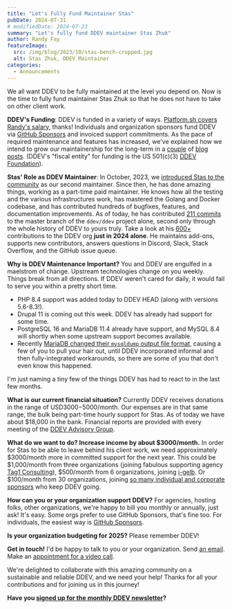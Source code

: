 ```yaml
---
title: "Let's Fully Fund Maintainer Stas"
pubDate: 2024-07-31
# modifiedDate: 2024-07-23
summary: "Let's fully fund DDEV maintainer Stas Zhuk"
author: Randy Fay
featureImage:
  src: /img/blog/2023/10/stas-bench-cropped.jpg
  alt: Stas Zhuk, DDEV Maintainer
categories:
  - Announcements
---
```


We all want DDEV to be fully maintained at the level you depend on. Now is the time to fully fund maintainer Stas Zhuk so that he does not have to take on other client work. 

**DDEV's Funding**: DDEV is funded in a variety of ways. [Platform.sh covers Randy's salary](platform-sh-becomes-a-lead-sponsor-of-ddev.md), thanks! Individuals and organization sponsors fund DDEV via [GitHub Sponsors](https://github.com/sponsors/ddev) and invoiced support commitments. As the pace of required maintenance and features has increased, we've explained how we intend to grow our maintainership for the long-term in a [couple](recruiting-maintainers.md) of [blog posts](expanding-ddev-maintainer-team.md). (DDEV's "fiscal entity" for funding is the US 501(c)(3) [DDEV Foundation](/foundation)).

**Stas' Role as DDEV Maintainer**: In October, 2023, we [introduced Stas to the community](introducing-maintainer-stas.md) as our second maintainer. Since then, he has done amazing things, working as a part-time paid maintainer. He knows how all the testing and the various infrastructures work, has mastered the Golang and Docker codebase, and has contributed hundreds of bugfixes, features, and documentation improvements. As of today, he has contributed [211 commits](https://github.com/ddev/ddev/graphs/contributors) to the master branch of the `ddev/ddev` project alone, second only through the whole history of DDEV to yours truly. Take a look at his [600+](https://github.com/stasadev?tab=overview&from=2024-07-01&to=2024-07-31&org=ddev) contributions to the DDEV org **just in 2024 alone**. He maintains add-ons, supports new contributors, answers questions in Discord, Slack, Stack Overflow, and the GitHub issue queue.

**Why is DDEV Maintenance Important?** You and DDEV are engulfed in a maelstrom of change. Upstream technologies change on you weekly. Things break from all directions. If DDEV weren't cared for daily, it would fail to serve you within a pretty short time. 

* PHP 8.4 support was added today to DDEV HEAD (along with versions 5.6-8.3!). 
* Drupal 11 is coming out this week. DDEV has already had support for some time. 
* PostgreSQL 16 and MariaDB 11.4 already have support, and MySQL 8.4 will shortly when some upstream support becomes available. 
* Recently [MariaDB changed their `mysqldump` output file format](mariadb-dump-breaking-change.md), causing a few of you to pull your hair out, until DDEV incorporated informal and then fully-integrated workarounds, so there are some of you that don't even know this happened.

I'm just naming a tiny few of the things DDEV has had to react to in the last few months.

**What is our current financial situation?** Currently DDEV receives donations in the range of USD$3000-$5000/month. Our expenses are in that same range, the bulk being part-time hourly support for Stas. As of today we have about $18,000 in the bank. Financial reports are provided with every meeting of the [DDEV Advisory Group](https://github.com/orgs/ddev/discussions/categories/ddev-advisory-group).

**What do we want to do? Increase income by about $3000/month.** In order for Stas to be able to leave behind his client work, we need approximately $3000/month more in committed support for the next year. This could be $1,000/month from three organizations (joining fabulous supporting agency [Tag1 Consulting](https://tag1consulting.com)), $500/month from 6 organizations, joining [i-gelb](https://i-gelb.net/). Or $100/month from 30 organizations, joining [so many individual and corporate sponsors](https://ddev.com/#supporters) who keep DDEV going.

**How can you or your organization support DDEV?** For agencies, hosting folks, other organizations, we're happy to bill you monthly or annually, just ask! It's easy. Some orgs prefer to use GitHub Sponsors, that's fine too. For individuals, the easiest way is [GitHub Sponsors](https://github.com/sponsors/ddev).

**Is your organization budgeting for 2025?** Please remember DDEV!

**Get in touch!** I'd be happy to talk to you or your organization. Send [an email](mailto:randy.fay%40ddev.com). Make an [appointment for a video call](https://cal.com/randyfay/30min).

We're delighted to collaborate with this amazing community on a sustainable and reliable DDEV, and we need your help! Thanks for all your contributions and for joining us in this journey!

**Have you [signed up for the monthly DDEV newsletter](/newsletter)?**
